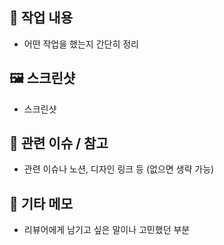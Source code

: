 ## 📌 작업 내용

- 어떤 작업을 했는지 간단히 정리

## 🖼️ 스크린샷

- 스크린샷

## 🧩 관련 이슈 / 참고

- 관련 이슈나 노션, 디자인 링크 등 (없으면 생략 가능)

## 🤔 기타 메모

- 리뷰어에게 남기고 싶은 말이나 고민했던 부분
